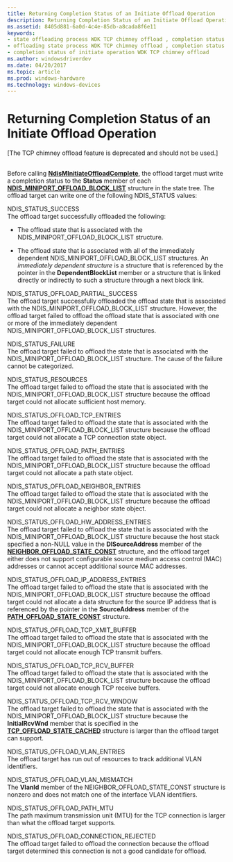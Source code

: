 ```yaml
---
title: Returning Completion Status of an Initiate Offload Operation
description: Returning Completion Status of an Initiate Offload Operation
ms.assetid: 8405d881-6a0d-4c4e-85db-a8cada8f6e11
keywords:
- state offloading process WDK TCP chimney offload , completion status
- offloading state process WDK TCP chimney offload , completion status
- completion status of initiate operation WDK TCP chimney offload
ms.author: windowsdriverdev
ms.date: 04/20/2017
ms.topic: article
ms.prod: windows-hardware
ms.technology: windows-devices
---
```


# Returning Completion Status of an Initiate Offload Operation


\[The TCP chimney offload feature is deprecated and should not be used.\]

## <a href="" id="ddk-returning-completion-status-of-an-initiate-offload-operation-ng"></a>


Before calling [**NdisMInitiateOffloadComplete**](https://msdn.microsoft.com/library/windows/hardware/ff563604), the offload target must write a completion status to the **Status** member of each [**NDIS\_MINIPORT\_OFFLOAD\_BLOCK\_LIST**](https://msdn.microsoft.com/library/windows/hardware/ff566469) structure in the state tree. The offload target can write one of the following NDIS\_STATUS values:

<a href="" id="ndis-status-success"></a>NDIS\_STATUS\_SUCCESS  
The offload target successfully offloaded the following:

-   The offload state that is associated with the NDIS\_MINIPORT\_OFFLOAD\_BLOCK\_LIST structure.

-   The offload state that is associated with all of the immediately dependent NDIS\_MINIPORT\_OFFLOAD\_BLOCK\_LIST structures. An *immediately dependent structure* is a structure that is referenced by the pointer in the **DependentBlockList** member or a structure that is linked directly or indirectly to such a structure through a next block link.

<a href="" id="ndis-status-offload-partial-success"></a>NDIS\_STATUS\_OFFLOAD\_PARTIAL\_SUCCESS  
The offload target successfully offloaded the offload state that is associated with the NDIS\_MINIPORT\_OFFLOAD\_BLOCK\_LIST structure. However, the offload target failed to offload the offload state that is associated with one or more of the immediately dependent NDIS\_MINIPORT\_OFFLOAD\_BLOCK\_LIST structures.

<a href="" id="ndis-status-failure"></a>NDIS\_STATUS\_FAILURE  
The offload target failed to offload the state that is associated with the NDIS\_MINIPORT\_OFFLOAD\_BLOCK\_LIST structure. The cause of the failure cannot be categorized.

<a href="" id="ndis-status-resources"></a>NDIS\_STATUS\_RESOURCES  
The offload target failed to offload the state that is associated with the NDIS\_MINIPORT\_OFFLOAD\_BLOCK\_LIST structure because the offload target could not allocate sufficient host memory.

<a href="" id="ndis-status-offload-tcp-entries"></a>NDIS\_STATUS\_OFFLOAD\_TCP\_ENTRIES  
The offload target failed to offload the state that is associated with the NDIS\_MINIPORT\_OFFLOAD\_BLOCK\_LIST structure because the offload target could not allocate a TCP connection state object.

<a href="" id="ndis-status-offload-path-entries"></a>NDIS\_STATUS\_OFFLOAD\_PATH\_ENTRIES  
The offload target failed to offload the state that is associated with the NDIS\_MINIPORT\_OFFLOAD\_BLOCK\_LIST structure because the offload target could not allocate a path state object.

<a href="" id="ndis-status-offload-neighbor-entries"></a>NDIS\_STATUS\_OFFLOAD\_NEIGHBOR\_ENTRIES  
The offload target failed to offload the state that is associated with the NDIS\_MINIPORT\_OFFLOAD\_BLOCK\_LIST structure because the offload target could not allocate a neighbor state object.

<a href="" id="ndis-status-offload-hw-address-entries"></a>NDIS\_STATUS\_OFFLOAD\_HW\_ADDRESS\_ENTRIES  
The offload target failed to offload the state that is associated with the NDIS\_MINIPORT\_OFFLOAD\_BLOCK\_LIST structure because the host stack specified a non-NULL value in the **DlSourceAddress** member of the [**NEIGHBOR\_OFFLOAD\_STATE\_CONST**](https://msdn.microsoft.com/library/windows/hardware/ff568324) structure, and the offload target either does not support configurable source medium access control (MAC) addresses or cannot accept additional source MAC addresses.

<a href="" id="ndis-status-offload-ip-address-entries"></a>NDIS\_STATUS\_OFFLOAD\_IP\_ADDRESS\_ENTRIES  
The offload target failed to offload the state that is associated with the NDIS\_MINIPORT\_OFFLOAD\_BLOCK\_LIST structure because the offload target could not allocate a data structure for the source IP address that is referenced by the pointer in the **SourceAddress** member of the [**PATH\_OFFLOAD\_STATE\_CONST**](https://msdn.microsoft.com/library/windows/hardware/ff569984) structure.

<a href="" id="ndis-status-offload-tcp-xmit-buffer"></a>NDIS\_STATUS\_OFFLOAD\_TCP\_XMIT\_BUFFER  
The offload target failed to offload the state that is associated with the NDIS\_MINIPORT\_OFFLOAD\_BLOCK\_LIST structure because the offload target could not allocate enough TCP transmit buffers.

<a href="" id="ndis-status-offload-tcp-rcv-buffer"></a>NDIS\_STATUS\_OFFLOAD\_TCP\_RCV\_BUFFER  
The offload target failed to offload the state that is associated with the NDIS\_MINIPORT\_OFFLOAD\_BLOCK\_LIST structure because the offload target could not allocate enough TCP receive buffers.

<a href="" id="ndis-status-offload-tcp-rcv-window"></a>NDIS\_STATUS\_OFFLOAD\_TCP\_RCV\_WINDOW  
The offload target failed to offload the state that is associated with the NDIS\_MINIPORT\_OFFLOAD\_BLOCK\_LIST structure because the **InitialRcvWnd** member that is specified in the [**TCP\_OFFLOAD\_STATE\_CACHED**](https://msdn.microsoft.com/library/windows/hardware/ff570937) structure is larger than the offload target can support.

<a href="" id="ndis-status-offload-vlan-entries"></a>NDIS\_STATUS\_OFFLOAD\_VLAN\_ENTRIES  
The offload target has run out of resources to track additional VLAN identifiers.

<a href="" id="ndis-status-offload-vlan-mismatch"></a>NDIS\_STATUS\_OFFLOAD\_VLAN\_MISMATCH  
The **VlanId** member of the NEIGHBOR\_OFFLOAD\_STATE\_CONST structure is nonzero and does not match one of the interface VLAN identifiers.

<a href="" id="ndis-status-offload-path-mtu"></a>NDIS\_STATUS\_OFFLOAD\_PATH\_MTU  
The path maximum transmission unit (MTU) for the TCP connection is larger than what the offload target supports.

<a href="" id="ndis-status-offload-connection-rejected"></a>NDIS\_STATUS\_OFFLOAD\_CONNECTION\_REJECTED  
The offload target failed to offload the connection because the offload target determined this connection is not a good candidate for offload.

 

 





